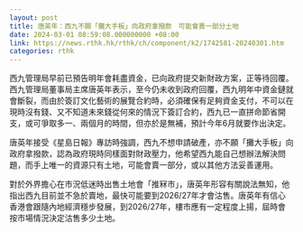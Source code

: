 ```yaml
---
layout: post
title: 唐英年：西九不願「攤大手板」向政府拿撥款　可能會賣一部分土地
date: 2024-03-01 08:59:08.000000000 +08:00
link: https://news.rthk.hk/rthk/ch/component/k2/1742581-20240301.htm
categories: rthk
---
```


西九管理局早前已預告明年會耗盡資金，已向政府提交新財政方案，正等待回覆。西九管理局董事局主席唐英年表示，至今仍未收到政府回覆，西九明年中資金鏈就會斷裂，而由於簽訂文化藝術的展覽合約時，必須確保有足夠資金支付，不可以在現時沒有錢、又不知道未來錢從何來的情況下簽訂合約，西九已一直拼命節省開支，或可爭取多一、兩個月的時間，但亦於是無補，預計今年6月就要作出決定。

唐英年接受《星島日報》專訪時強調，西九不想申請破產，亦不願「攤大手板」向政府拿撥款，認為政府現時同樣面對財政壓力，他希望西九能自己想辦法解決問題，而手上唯一的資源只有土地，可能會賣一部分，或以其他方法妥善運用。

對於外界擔心在市況低迷時出售土地會「推冧市」，唐英年形容有關說法無知，他指出西九目前並不急於賣地，最快可能要到2026/27年才會沽售。唐英年有信心香港會跟隨內地經濟穩步發展，到2026/27年，樓市應有一定程度上揚，屆時會按市場情況決定沽售多少土地。
